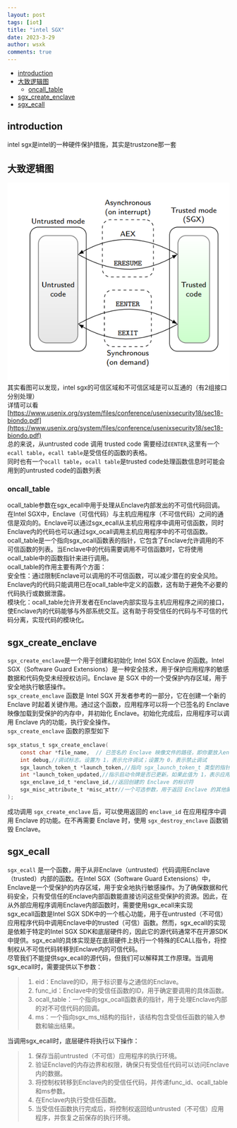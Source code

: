 ```yaml
---
layout: post
tags: [iot]
title: "intel SGX"
date: 2023-3-29
author: wsxk
comments: true
---
```


- [introduction](#introduction)
- [大致逻辑图](#大致逻辑图)
  - [oncall\_table](#oncall_table)
- [sgx\_create\_enclave](#sgx_create_enclave)
- [sgx\_ecall](#sgx_ecall)


## introduction<br>
intel sgx是intel的一种硬件保护措施，其实是trustzone那一套<br>

## 大致逻辑图<br>
![](https://raw.githubusercontent.com/wsxk/wsxk_pictures/main/2023-2-18-reverse/20230330123437.png)
其实看图可以发现，intel sgx的可信区域和不可信区域是可以互通的（有2组接口分别处理）<br>
详情可以看[https://www.usenix.org/system/files/conference/usenixsecurity18/sec18-biondo.pdf](https://www.usenix.org/system/files/conference/usenixsecurity18/sec18-biondo.pdf)<br>
总的来说，从untrusted code 调用 trusted code 需要经过`EENTER`,这里有一个`ecall table`，`ecall table`是受信任的函数的表格。<br>
同时也有一个`ocall table`，`ocall table`是trusted code处理函数信息时可能会用到的untrusted code的函数列表<br>

### oncall_table<br>
ocall_table参数在sgx_ecall中用于处理从Enclave内部发出的不可信代码回调。在Intel SGX中，Enclave（可信代码）与主机应用程序（不可信代码）之间的通信是双向的。Enclave可以通过sgx_ecall从主机应用程序中调用可信函数，同时Enclave内的代码也可以通过sgx_ocall调用主机应用程序中的不可信函数。<br>
ocall_table是一个指向sgx_ocall函数表的指针，它包含了Enclave允许调用的不可信函数的列表。当Enclave中的代码需要调用不可信函数时，它将使用ocall_table中的函数指针来进行调用。<br>
ocall_table的作用主要有两个方面：<br>
安全性：通过限制Enclave可以调用的不可信函数，可以减少潜在的安全风险。Enclave内的代码只能调用已在ocall_table中定义的函数，这有助于避免不必要的代码执行或数据泄露。<br>
模块化：ocall_table允许开发者在Enclave内部实现与主机应用程序之间的接口，使Enclave内的代码能够与外部系统交互。这有助于将受信任的代码与不可信的代码分离，实现代码的模块化。


## sgx_create_enclave<br>
`sgx_create_enclave`是一个用于创建和初始化 Intel SGX Enclave 的函数。Intel SGX（Software Guard Extensions）是一种安全技术，用于保护应用程序的敏感数据和代码免受未经授权访问。Enclave 是 SGX 中的一个受保护内存区域，用于安全地执行敏感操作。<br>
`sgx_create_enclave` 函数是 Intel SGX 开发者参考的一部分，它在创建一个新的 Enclave 时起着关键作用。通过这个函数，应用程序可以将一个已签名的 Enclave 映像加载到受保护的内存中，并初始化 Enclave。初始化完成后，应用程序可以调用 Enclave 内的功能，执行安全操作。<br>
`sgx_create_enclave` 函数的原型如下<br>
```c
sgx_status_t sgx_create_enclave(
    const char *file_name,  // 已签名的 Enclave 映像文件的路径，即你要放入enclave（即可信区域的共享库的）名称
    int debug,//调试标志。设置为 1，表示允许调试；设置为 0，表示禁止调试
    sgx_launch_token_t *launch_token,//指向 sgx_launch_token_t 类型的指针，用于提供用于加载 Enclave 的启动令牌。首次加载 Enclave 时，传递一个空指针；后续调用时，使用先前的令牌
    int *launch_token_updated,//指示启动令牌是否已更新。如果此值为 1，表示应用程序需要保存更新后的令牌
    sgx_enclave_id_t *enclave_id,//返回创建的 Enclave 的标识符
    sgx_misc_attribute_t *misc_attr//一个可选参数，用于返回 Enclave 的其他属性，如处理器相关的信息
);
```
成功调用 `sgx_create_enclave` 后，可以使用返回的 `enclave_id` 在应用程序中调用 Enclave 的功能。在不再需要 Enclave 时，使用 `sgx_destroy_enclave` 函数销毁 Enclave。<br>



## sgx_ecall<br>
`sgx_ecall` 是一个函数，用于从非Enclave（untrusted）代码调用Enclave（trusted）内部的函数。在Intel SGX（Software Guard Extensions）中，Enclave是一个受保护的内存区域，用于安全地执行敏感操作。为了确保数据和代码安全，只有受信任的Enclave内部函数能直接访问这些受保护的资源。因此，在从外部应用程序调用Enclave内部函数时，需要使用sgx_ecall来实现<br>
sgx_ecall函数是Intel SGX SDK中的一个核心功能，用于在untrusted（不可信）应用程序代码中调用Enclave中的trusted（可信）函数。然而，sgx_ecall的实现是依赖于特定的Intel SGX SDK和底层硬件的，因此它的源代码通常不在开源SDK中提供。sgx_ecall的具体实现是在底层硬件上执行一个特殊的ECALL指令，将控制权从不可信代码转移到Enclave内的可信代码。<br>
尽管我们不能提供sgx_ecall的源代码，但我们可以解释其工作原理。当调用sgx_ecall时，需要提供以下参数：<br>

> 1. eid：Enclave的ID，用于标识要与之通信的Enclave。
> 2. func_id：Enclave中的受信任函数的ID，用于确定要调用的具体函数。
> 3. ocall_table：一个指向sgx_ocall函数表的指针，用于处理Enclave内部的对不可信代码的回调。
> 4. ms：一个指向sgx_ms_t结构的指针，该结构包含受信任函数的输入参数和输出结果。

当调用sgx_ecall时，底层硬件将执行以下操作：<br>

> 1. 保存当前untrusted（不可信）应用程序的执行环境。
> 2. 验证Enclave的内存边界和权限，确保只有受信任代码可以访问Enclave内的数据。
> 3. 将控制权转移到Enclave内的受信任代码，并传递func_id、ocall_table和ms参数。
> 4. 在Enclave内执行受信任函数。
> 5. 当受信任函数执行完成后，将控制权返回给untrusted（不可信）应用程序，并恢复之前保存的执行环境。

